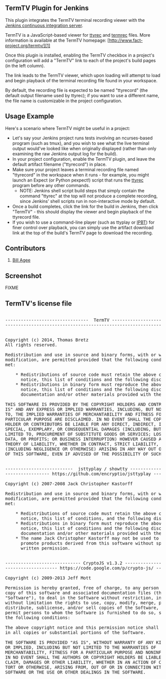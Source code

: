 TermTV Plugin for Jenkins
-------------------------

This plugin integrates the TermTV terminal recording viewer with the [Jenkins continuous integration server][5].

TermTV is a JavaScript-based viewer for [ttyrec][4] and [termrec][6] files. More information is available at the TermTV homepage: [http://www.fact-project.org/termtv/][1]

Once this plugin is installed, enabling the TermTV checkbox in a project's configuration will add a "TermTV" link to each of the project's build pages (in the left column).

The link leads to the TermTV viewer, which upon loading will attempt to load and begin playback of the terminal recording file found in your workspace.

By default, the recording file is expected to be named "ttyrecord" (the default output filename used by ttyrec); if you want to use a different name, the file name is customizable in the project configuration.

Usage Example
-------------
Here's a scenario where TermTV might be useful in a project:

- Let's say your Jenkins project runs tests involving an ncurses-based program (such as tmux), and you wish to see what the live terminal output would've looked like when originally displayed (rather than only examining the raw Jenkins output log for the build).
- In your project configuration, enable the TermTV plugin, and leave the default artifact filename ("ttyrecord") in place.
- Make sure your project leaves a terminal recording file named "ttyrecord" in the workspace when it runs - for example, you might launch an Expect (or Python pexpect!) script that runs the [ttyrec][4] program before any other commands.
  - NOTE: Jenkins shell script build steps that simply contain the command "ttyrec" at the top will not produce a complete recording, since Jenkins' shell scripts run in non-interactive mode by default.
- Once a build completes, click the link for the build in Jenkins, then click "TermTV" - this should display the viewer and begin playback of the ttyrecord file.
- If you wish to use a command-line player (such as ttyplay or [IPBT][7]) for finer control over playback, you can simply use the artifact download link at the top of the build's TermTV page to download the recording.

Contributors
------------
1. [Bill Agee][2]

[1]: http://www.fact-project.org/termtv/
[2]: https://github.com/billagee
[4]: http://0xcc.net/ttyrec/index.html.en
[5]: http://jenkins-ci.org/
[6]: http://angband.pl/termrec.html
[7]: http://www.chiark.greenend.org.uk/~sgtatham/ipbt/

Screenshot
----------

FIXME

TermTV's license file
---------------------

<pre>

--------------------------------  TermTV ------------------------------------ 
-----------------------------------------------------------------------------


Copyright (c) 2014, Thomas Bretz
All rights reserved.

Redistribution and use in source and binary forms, with or without
modification, are permitted provided that the following conditions are
met:

    * Redistributions of source code must retain the above copyright
      notice, this list of conditions and the following disclaimer.
    * Redistributions in binary form must reproduce the above copyright
      notice, this list of conditions and the following disclaimer in the
      documentation and/or other materials provided with the distribution.

THIS SOFTWARE IS PROVIDED BY THE COPYRIGHT HOLDERS AND CONTRIBUTORS "AS
IS" AND ANY EXPRESS OR IMPLIED WARRANTIES, INCLUDING, BUT NOT LIMITED
TO, THE IMPLIED WARRANTIES OF MERCHANTABILITY AND FITNESS FOR A
PARTICULAR PURPOSE ARE DISCLAIMED. IN NO EVENT SHALL THE COPYRIGHT
HOLDER OR CONTRIBUTORS BE LIABLE FOR ANY DIRECT, INDIRECT, INCIDENTAL,
SPECIAL, EXEMPLARY, OR CONSEQUENTIAL DAMAGES (INCLUDING, BUT NOT
LIMITED TO, PROCUREMENT OF SUBSTITUTE GOODS OR SERVICES; LOSS OF USE,
DATA, OR PROFITS; OR BUSINESS INTERRUPTION) HOWEVER CAUSED AND ON ANY
THEORY OF LIABILITY, WHETHER IN CONTRACT, STRICT LIABILITY, OR TORT
(INCLUDING NEGLIGENCE OR OTHERWISE) ARISING IN ANY WAY OUT OF THE USE
OF THIS SOFTWARE, EVEN IF ADVISED OF THE POSSIBILITY OF SUCH DAMAGE.


--------------------------  jsttyplay / showtty ----------------------------- 
----------------- https://github.com/encryptio/jsttyplay --------------------

Copyright (c) 2007-2008 Jack Christopher Kastorff

Redistribution and use in source and binary forms, with or without
modification, are permitted provided that the following conditions are
met:

    * Redistributions of source code must retain the above copyright
      notice, this list of conditions, and the following disclaimer.
    * Redistributions in binary form must reproduce the above copyright
      notice, this list of conditions and the following disclaimer in the
      documentation and/or other materials provided with the distribution.
    * The name Jack Christopher Kastorff may not be used to endorse or
      promote products derived from this software without specific prior
      written permission.


----------------------------- CryptoJS v1.3.2 -------------------------------
-------------------- https://code.google.com/p/crypto-js/ -------------------

Copyright (c) 2009-2013 Jeff Mott

Permission is hereby granted, free of charge, to any person obtaining a
copy of this software and associated documentation files (the
"Software"), to deal in the Software without restriction, including
without limitation the rights to use, copy, modify, merge, publish,
distribute, sublicense, and/or sell copies of the Software, and to
permit persons to whom the Software is furnished to do so, subject to
the following conditions:

The above copyright notice and this permission notice shall be included
in all copies or substantial portions of the Software.

THE SOFTWARE IS PROVIDED "AS IS", WITHOUT WARRANTY OF ANY KIND, EXPRESS
OR IMPLIED, INCLUDING BUT NOT LIMITED TO THE WARRANTIES OF
MERCHANTABILITY, FITNESS FOR A PARTICULAR PURPOSE AND NONINFRINGEMENT.
IN NO EVENT SHALL THE AUTHORS OR COPYRIGHT HOLDERS BE LIABLE FOR ANY
CLAIM, DAMAGES OR OTHER LIABILITY, WHETHER IN AN ACTION OF CONTRACT,
TORT OR OTHERWISE, ARISING FROM, OUT OF OR IN CONNECTION WITH THE
SOFTWARE OR THE USE OR OTHER DEALINGS IN THE SOFTWARE.

</pre>

